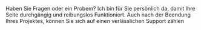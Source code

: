 
Haben Sie Fragen oder ein Probem? Ich bin für Sie persönlich da,
damit Ihre Seite durchgängig und reibungslos Funktioniert.
Auch nach der Beendung Ihres Projektes,
können Sie sich auf einen verlässlichen Support zählen

